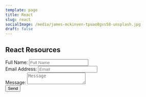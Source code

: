 ```yaml
---
template: page
title: React
slug: react
socialImage: /media/james-mckinven-tpuao8gvs58-unsplash.jpg
draft: false
---
```

## React Resources

<form
name="generic"
class="contact-form"
method="POST"
action="/pages/thanks"
data-netlify="true"
netlify-honeypot="bot-field"
enctype="application/x-www-form-urlencoded"
>
<input name="bot-field" type="hidden" name="form-name" value="generic" />
<div>
<label>Full Name:</label>
<input type="text" name="name" placeholder="Full Name" />
</div>
<div>
<label>Email Address:</label>
<input type="email" name="email" placeholder="Email" />
</div>
<div>
<label>Message:</label>
<textarea name="message" placeholder="Message"></textarea>
</div>
<button type="submit">Send</button>
</form>
